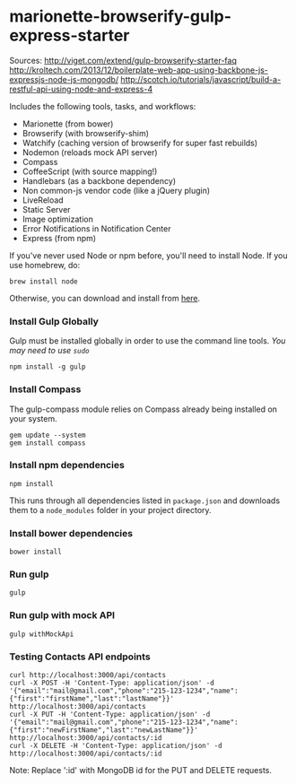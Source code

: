 marionette-browserify-gulp-express-starter
============

Sources:
http://viget.com/extend/gulp-browserify-starter-faq
http://kroltech.com/2013/12/boilerplate-web-app-using-backbone-js-expressjs-node-js-mongodb/
http://scotch.io/tutorials/javascript/build-a-restful-api-using-node-and-express-4

Includes the following tools, tasks, and workflows:

- Marionette (from bower)
- Browserify (with browserify-shim)
- Watchify (caching version of browserify for super fast rebuilds)
- Nodemon (reloads mock API server)
- Compass
- CoffeeScript (with source mapping!)
- Handlebars (as a backbone dependency)
- Non common-js vendor code (like a jQuery plugin)
- LiveReload
- Static Server
- Image optimization
- Error Notifications in Notification Center
- Express (from npm)

If you've never used Node or npm before, you'll need to install Node.
If you use homebrew, do:
```
brew install node
```

Otherwise, you can download and install from [here](http://nodejs.org/download/).

### Install Gulp Globally
Gulp must be installed globally in order to use the command line tools. *You may need to use `sudo`*
```
npm install -g gulp
```

### Install Compass
The gulp-compass module relies on Compass already being installed on your system.
```
gem update --system
gem install compass
```
### Install npm dependencies
```
npm install
```
This runs through all dependencies listed in `package.json` and downloads them
to a `node_modules` folder in your project directory.

### Install bower dependencies
```
bower install
```

### Run gulp
```
gulp
```

### Run gulp with mock API
```
gulp withMockApi
```

### Testing Contacts API endpoints
```
curl http://localhost:3000/api/contacts
curl -X POST -H 'Content-Type: application/json' -d '{"email":"mail@gmail.com","phone":"215-123-1234","name":{"first":"firstName","last":"lastName"}}' http://localhost:3000/api/contacts
curl -X PUT -H 'Content-Type: application/json' -d '{"email":"mail@gmail.com","phone":"215-123-1234","name":{"first":"newFirstName","last":"newLastName"}}' http://localhost:3000/api/contacts/:id
curl -X DELETE -H 'Content-Type: application/json' -d http://localhost:3000/api/contacts/:id
```
Note: Replace ':id' with MongoDB id for the PUT and DELETE requests.
